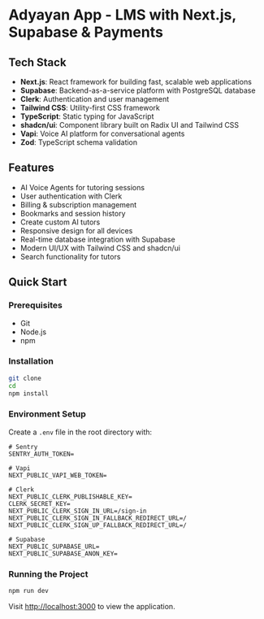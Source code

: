 # Adyayan App - LMS with Next.js, Supabase & Payments

## Tech Stack

- **Next.js**: React framework for building fast, scalable web applications
- **Supabase**: Backend-as-a-service platform with PostgreSQL database
- **Clerk**: Authentication and user management
- **Tailwind CSS**: Utility-first CSS framework
- **TypeScript**: Static typing for JavaScript
- **shadcn/ui**: Component library built on Radix UI and Tailwind CSS
- **Vapi**: Voice AI platform for conversational agents
- **Zod**: TypeScript schema validation

## Features

- AI Voice Agents for tutoring sessions
- User authentication with Clerk
- Billing & subscription management
- Bookmarks and session history
- Create custom AI tutors
- Responsive design for all devices
- Real-time database integration with Supabase
- Modern UI/UX with Tailwind CSS and shadcn/ui
- Search functionality for tutors

## Quick Start

### Prerequisites

- Git
- Node.js
- npm

### Installation

```bash
git clone 
cd 
npm install
```

### Environment Setup

Create a `.env` file in the root directory with:

```env
# Sentry
SENTRY_AUTH_TOKEN=

# Vapi
NEXT_PUBLIC_VAPI_WEB_TOKEN=

# Clerk
NEXT_PUBLIC_CLERK_PUBLISHABLE_KEY=
CLERK_SECRET_KEY=
NEXT_PUBLIC_CLERK_SIGN_IN_URL=/sign-in
NEXT_PUBLIC_CLERK_SIGN_IN_FALLBACK_REDIRECT_URL=/
NEXT_PUBLIC_CLERK_SIGN_UP_FALLBACK_REDIRECT_URL=/

# Supabase
NEXT_PUBLIC_SUPABASE_URL=
NEXT_PUBLIC_SUPABASE_ANON_KEY=
```

### Running the Project

```bash
npm run dev
```

Visit [http://localhost:3000](http://localhost:3000) to view the application. 
